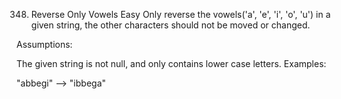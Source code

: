 348. Reverse Only Vowels
Easy
Only reverse the vowels('a', 'e', 'i', 'o', 'u') in a given string, the other characters should not be moved or changed.

Assumptions:

The given string is not null, and only contains lower case letters.
Examples:

"abbegi" --> "ibbega"
